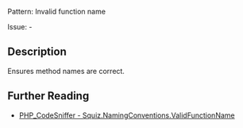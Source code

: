 Pattern: Invalid function name

Issue: -

## Description

Ensures method names are correct.

## Further Reading

* [PHP_CodeSniffer - Squiz.NamingConventions.ValidFunctionName](https://github.com/squizlabs/PHP_CodeSniffer/blob/master/src/Standards/Squiz/Sniffs/NamingConventions/ValidFunctionNameSniff.php)